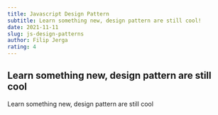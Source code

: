 ```yaml
---
title: Javascript Design Pattern
subtitle: Learn something new, design pattern are still cool!
date: 2021-11-11
slug: js-design-patterns
author: Filip Jerga
rating: 4
---
```


## Learn something new, design pattern are still cool

Learn something new, design pattern are still cool
